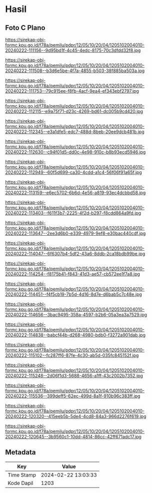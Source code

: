 # Hasil

## Foto C Plano

https://sirekap-obj-formc.kpu.go.id/f78a/pemilu/pdpr/12/05/10/20/04/1205102004010-20240222-111156--9d95bd1f-4c45-4edc-8175-70c3dfdd32f8.jpg

https://sirekap-obj-formc.kpu.go.id/f78a/pemilu/pdpr/12/05/10/20/04/1205102004010-20240222-111508--b3d6e5be-4f7a-4855-b503-38f885ba503a.jpg

https://sirekap-obj-formc.kpu.go.id/f78a/pemilu/pdpr/12/05/10/20/04/1205102004010-20240222-111753--79c915ee-f8fb-4acf-9ea4-ef343ebf2797.jpg

https://sirekap-obj-formc.kpu.go.id/f78a/pemilu/pdpr/12/05/10/20/04/1205102004010-20240222-112115--e9a75f71-d23c-4269-bd61-dc005b9cd420.jpg

https://sirekap-obj-formc.kpu.go.id/f78a/pemilu/pdpr/12/05/10/20/04/1205102004010-20240222-112345--e3a1dfe5-edc7-488d-8beb-20ee9dcb481b.jpg

https://sirekap-obj-formc.kpu.go.id/f78a/pemilu/pdpr/12/05/10/20/04/1205102004010-20240222-112630--c94f01d5-dd0c-4e98-910c-b8b93ecd5946.jpg

https://sirekap-obj-formc.kpu.go.id/f78a/pemilu/pdpr/12/05/10/20/04/1205102004010-20240222-112949--60f5d699-ca30-4cdd-a1c4-56f06f91a65f.jpg

https://sirekap-obj-formc.kpu.go.id/f78a/pemilu/pdpr/12/05/10/20/04/1205102004010-20240222-113159--e6ec5702-6b6d-4e56-a819-93ec4dcbbd58.jpg

https://sirekap-obj-formc.kpu.go.id/f78a/pemilu/pdpr/12/05/10/20/04/1205102004010-20240222-113403--f611f3b7-2225-4f2d-b297-f8cdd864a9fd.jpg

https://sirekap-obj-formc.kpu.go.id/f78a/pemilu/pdpr/12/05/10/20/04/1205102004010-20240222-113647--2ee3d6b0-e339-4979-9ef8-e30bac440cdf.jpg

https://sirekap-obj-formc.kpu.go.id/f78a/pemilu/pdpr/12/05/10/20/04/1205102004010-20240222-114047--6f6307b4-5df2-43a6-8ddb-2ca18bdb99be.jpg

https://sirekap-obj-formc.kpu.go.id/f78a/pemilu/pdpr/12/05/10/20/04/1205102004010-20240222-114254--f8175b41-f843-41d3-ae57-cb572ee1f7a8.jpg

https://sirekap-obj-formc.kpu.go.id/f78a/pemilu/pdpr/12/05/10/20/04/1205102004010-20240222-114451--f4f5cb19-7b5d-4d16-8d7e-d6bab5c7c48e.jpg

https://sirekap-obj-formc.kpu.go.id/f78a/pemilu/pdpr/12/05/10/20/04/1205102004010-20240222-114656--3bac9495-358a-4597-b2b6-05a3ea3a7529.jpg

https://sirekap-obj-formc.kpu.go.id/f78a/pemilu/pdpr/12/05/10/20/04/1205102004010-20240222-114838--babcf44b-d268-4980-bdb0-f3272a901dab.jpg

https://sirekap-obj-formc.kpu.go.id/f78a/pemilu/pdpr/12/05/10/20/04/1205102004010-20240222-115102--fc287ff6-87fe-4c30-ab5d-035fc845152f.jpg

https://sirekap-obj-formc.kpu.go.id/f78a/pemilu/pdpr/12/05/10/20/04/1205102004010-20240222-115248--2d06f1d3-5688-4656-a1ff-43c2002b7352.jpg

https://sirekap-obj-formc.kpu.go.id/f78a/pemilu/pdpr/12/05/10/20/04/1205102004010-20240222-115536--399deff5-62ec-499d-8a1f-910b96c383ff.jpg

https://sirekap-obj-formc.kpu.go.id/f78a/pemilu/pdpr/12/05/10/20/04/1205102004010-20240222-120320--415eeb5b-5de4-4cd8-84a3-966d2276f619.jpg

https://sirekap-obj-formc.kpu.go.id/f78a/pemilu/pdpr/12/05/10/20/04/1205102004010-20240222-120645--3b9560c1-10dd-4814-86cc-42ff671adc17.jpg


## Metadata

| Key        | Value               |
| ---------- | ------------------- |
| Time Stamp | 2024-02-22 13:03:33 |
| Kode Dapil | 1203                |



